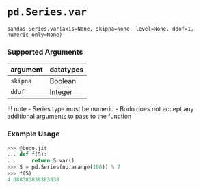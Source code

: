 # `pd.Series.var`

`pandas.Series.var(axis=None, skipna=None, level=None, ddof=1, numeric_only=None)`

### Supported Arguments

| argument                    | datatypes                             |
|-----------------------------|---------------------------------------|
| `skipna`                    |    Boolean                            |
| `ddof`                      |    Integer                            |

!!! note
    - Series type must be numeric
    - Bodo does not accept any additional arguments to pass to the
    function


### Example Usage

``` py
>>> @bodo.jit
... def f(S):
...     return S.var()
>>> S = pd.Series(np.arange(100)) % 7
>>> f(S)
4.088383838383838
```

